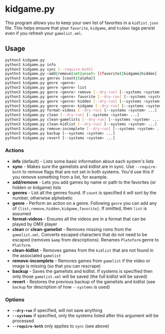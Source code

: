 # kidgame.py

This program allows you to keep your own list of favorites in a `kidlist.json` file. This helps ensure that your `favorite`, `kidgame`, and `hidden` tags persist even if you refresh your `gamelist.xml`.

## Usage

```sh
python3 kidgame.py
python3 kidgame.py info
python3 kidgame.py sync [--require-both]
pyothn3 kidgame.py <add|remove|set|unset> [(favorite)|kidgame|hidden] [system] <path or name> <path or name>
python3 kidgame.py genres [count|(alpha)]
python3 kidgame.py genre <genre> 
python3 kidgame.py genre <genre> list
python3 kidgame.py genre <genre> remove [--dry-run] [--systems <system> ...]
python3 kidgame.py genre <genre> favorite [--dry-run] [--systems <system> ...]
python3 kidgame.py genre <genre> hidden [--dry-run] [--systems <system> ...]
python3 kidgame.py genre <genre> kidgame [--dry-run] [--systems <system> ...]
python3 kidgame.py format-videos [--dry-run] [--systems <system> ...]
python3 kidgame.py clean [--dry-run] [--systems <system> ...]
python3 kidgame.py clean-gamelists [--dry-run] [--systems <system> ...]
python3 kidgame.py clean-kidlist [--dry-run] [--systems <system> ...]
python3 kidgame.py remove-incomplete [--dry-run] [--systems <system> ...]
python3 kidgame.py backup [--systems <system> ...]
python3 kidgame.py revert [--systems <system> ...]
```

### Actions

* **info** (default) - Lists some basic information about each system's lists
* **sync** - Makes sure the gamelists and kidlist are in sync. Use `--require-both` to remove flags that are not set in both systems. You'd use this if you remove something from a list, for example.
* **add/remove** - Lets you add games by name or path to the favorites (or hidden or kidgame) lists
* **genres** - List all the genres found. If `count` is specified it will sort by the number, otherwise alphebetic
* **genre** - Perform an action on a genre. Following `genre` you can add any of `{list,remove,hidden,kidgame,favorite}`. If omitted, then `list` is assumed
* **format-videos** - Ensures all the videos are in a format that can be played by OMX player
* **clean** or **clean-gamelist** - Removes missing roms from the `gamelist.xml`. Converts escaped characters that do not need to be escaped (removes `&amp` from descriptions). Renames `Plateform` genre to `Platform`. 
* **clean-kidlist** - Removes games from the `kidlist` that are not found in the associated `gamelist`
* **remove-incomplete** - Removes games from `gamelist` if the video or image is missing (so that you can rescrape)
* **backup** - Saves the gamelists and kidlist. If systems is specified then only those `gamelist.xml` will be saved (the full kidlist will be saved)
* **revert** - Restores the previous backup of the gamelists and kidlist (see `backup` for description of how `--systems` is used)

### Options

* **`--dry-run`** if specified, will not save anything
* **`--systems`** if specified, only the systems listed after this argument will be processed
* **`--require-both`** only applies to `sync` (see above)
